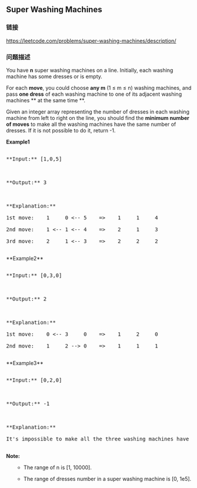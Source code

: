 ## Super Washing Machines  
### 链接  
https://leetcode.com/problems/super-washing-machines/description/  
### 问题描述
You have **n** super washing machines on a line. Initially, each washing machine has some dresses or is empty. 


For each **move**, you could choose **any m** (1 &le; m &le; n) washing machines, and pass **one dress** of each washing machine to one of its adjacent washing machines ** at the same time **.  

Given an integer array representing the number of dresses in each washing machine from left to right on the line, you should find the **minimum number of moves** to make all the washing machines have the same number of dresses. If it is not possible to do it, return -1.

**Example1**
<pre>
**Input:** [1,0,5]

**Output:** 3

**Explanation:** 
1st move:    1     0 <-- 5    =>    1     1     4
2nd move:    1 <-- 1 <-- 4    =>    2     1     3    
3rd move:    2     1 <-- 3    =>    2     2     2   
</pre>

<p>**Example2**
<pre>
**Input:** [0,3,0]

**Output:** 2

**Explanation:** 
1st move:    0 <-- 3     0    =>    1     2     0    
2nd move:    1     2 --> 0    =>    1     1     1     
</pre>

<p>**Example3**
<pre>
**Input:** [0,2,0]

**Output:** -1

**Explanation:** 
It's impossible to make all the three washing machines have the same number of dresses. 
</pre>



**Note:**<br>
<ol>
- The range of n is [1, 10000].
- The range of dresses number in a super washing machine is [0, 1e5].
</ol>

